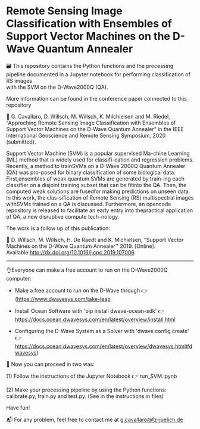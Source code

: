 # Remote Sensing Image Classification with Ensembles of Support Vector Machines on the D-Wave Quantum Annealer

🗃 This repository contains the Python functions and the processing pipeline documented in a Jupyter notebook for performing classification of RS images  
with the SVM on the D-Wave2000Q (QA). 

More information can be found in the conference paper connected to this repository

📜 G. Cavallaro, D. Willsch, M. Willsch, K. Milchielsen and M. Riedel,
“Approching Remote Sensing Image Classification with Ensembles of Support Vector Machines on the D-Wave Quantum Annealer” 
in the IEEE International Geoscience and Remote Sensing Symposium, 2020 (submitted). 

Support Vector Machine (SVM) is a popular supervised Ma-chine Learning (ML) method that is widely used for classifi-cation and regression problems.  Recently, a method to trainSVMs on a D-Wave 2000Q Quantum Annealer (QA) was pro-posed for binary classification of some biological data. First,ensembles  of  weak  quantum  SVMs  are  generated  by  train-ing each classifier on a disjoint training subset that can be fitinto the QA.  Then, the computed weak solutions are fusedfor making predictions on unseen data. In this work, the clas-sification of Remote Sensing (RS) multispectral images withSVMs trained on a QA is discussed.  Furthermore, an opencode repository is released to facilitate an early entry into thepractical application of QA, a new disruptive compute tech-nology.

The work is a follow up of this publication:

📃 D. Willsch, M. Willsch, H. De Raedt and K. Michielsen, “Support Vector Machines on the D-Wave Quantum Annealer'' 2019. 
[Online]. Available:http://dx.doi.org/10.1016/j.cpc.2019.107006

----------

👌Everyone can make a free account to run on the D-Wave2000Q computer: 

- Make a free account to run on the D-Wave through 👉 (https://www.dwavesys.com/take-leap

- Install Ocean Software with 'pip install dwave-ocean-sdk' 👉 https://docs.ocean.dwavesys.com/en/latest/overview/install.html

- Configuring the D-Wave System as a Solver with 'dwave config create' 👉 https://docs.ocean.dwavesys.com/en/latest/overview/dwavesys.html#dwavesys)


📐 Now you can proceed in two was:

(1) Follow the instructions of the Jupyter Notebook 👉 run_SVM.ipynb

(2) Make your processing pipeline by using the Python functions: calibrate.py, train.py and test.py. 
    (See in the instructions in files)
    
Have fun!

📬 For any problem, feel free to contact me at g.cavallaro@fz-juelich.de 

